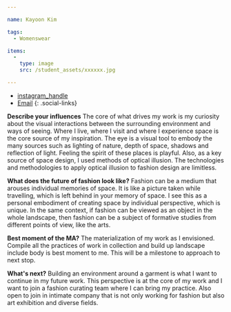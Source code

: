 ```yaml
---

name: Kayoon Kim

tags:
  - Womenswear

items:
  -
    type: image
    src: /student_assets/xxxxxx.jpg

---
```


* [instagram_handle](https://www.instagram.com/@hankimhan/)
* [Email](mailto:kayoon.kim@network.rca.ac.uk)
{: .social-links}

**Describe your influences**
The core of what drives my work is my curiosity about the visual interactions between the surrounding environment and ways of seeing. Where I live, where I visit and where I experience space is the core source of my inspiration. The eye is a visual tool to embody the many sources such as lighting of nature, depth of space, shadows and reflection of light. Feeling the spirit of these places is playful. Also, as a key source of space design, I used methods of optical illusion. The technologies and methodologies to apply optical illusion to fashion design are limitless.

**What does the future of fashion look like?**
Fashion can be a medium that arouses individual memories of space. It is like a picture taken while travelling, which is left behind in your memory of space. I see this as a personal embodiment of creating space by individual perspective, which is unique. In the same context, if fashion can be viewed as an object in the whole landscape, then fashion can be a subject of formative studies from different points of view, like the arts.

**Best moment of the MA?**
The materialization of my work as I envisioned. Compile all the practices of work in collection and build up landscape include body is best moment to me. This will be a milestone to approach to next stop.

**What's next?**
Building an environment around a garment is what I want to continue in my future work. This perspective is at the core of my work and I want to join a fashion curating team where I can bring my practice. Also open to join in intimate company that is not only working for fashion but also art exhibition and diverse fields.
